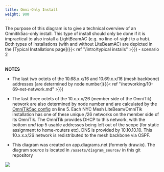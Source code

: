 ```yaml
---
title: Omni-Only Install
weight: 900
---
```


The purpose of this diagram is to give a technical overview of an Omnitik5ac-only install. This type of install should only be done if it is impractical to also install a LightBeamAC (e.g. no line-of-sight to a hub). Both types of installations (with and without LiteBeamAC) are depicted in the [Typical Installations page]({{< ref "/intro/typical installs" >}}) - scenario 2 <br/><br/>  



**NOTES**

* The last two octets of the 10.68.x.x/16 and 10.69.x.x/16 (mesh backbone) addresses [are determined by node number]({{< ref "/networking/10-69-net-network.md" >}})

* The last three octets of the 10.x.x.x/26 (member side of the OmniTik) network are also determined by node number and are calculated by the [OmniTik5ac config](https://github.com/nycmeshnet/nycmesh-configs/blob/master/Omnitik5AC/omni-only-ros7.rsc.tmpl) on line 5. Each NYC Mesh LiteBeam/OmniTik installation has one of these unique /26 networks on the member side of its OmniTik. The OmniTik provides DHCP to this network, with the bottom *and top* 5 usable addresses being left out of the scope (for static assignment to home-routers etc). DNS is provided by 10.10.10.10. This 10.x.x.x/26 network is redistributed to the mesh backbone via OSPF.

* This diagram was created on app.diagrams.net (formerly draw.io). The diagram source is located in `/assets/diagram_source/` in this git repository

<img src="/img/diagrams/Omni-only_Install.png">
